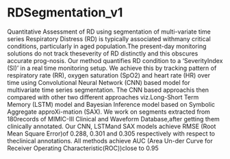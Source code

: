 # RDSegmentation_v1
  Quantitative Assessment of RD using segmentation of multi-variate time series 
Respiratory  Distress  (RD)  is  typically  associated  withmany critical conditions, particularly in aged population.The  present-day  monitoring  solutions  do  not  track  theseverity of RD distinctly and this obscures accurate prog-nosis.  Our method quantifies RD condition to a ‘SeverityIndex (SI)’ in a real time monitoring setup. We achieve this by tracking pattern of respiratory rate (RR), oxygen saturation (SpO2) and heart rate (HR) over time using Convolutional Neural Network (CNN) based model for multivariate time series segmentation.   The CNN based approachis then compared with other two different approaches viz.Long-Short  Term  Memory  (LSTM)  model  and  Bayesian Inference  model  based  on  Symbolic  Aggregate  approXi-mation  (SAX).  We  work  on  segments  extracted  from  180records  of  MIMIC-III  Clinical  and  Waveform  Database,after getting them clinically annotated.  Our CNN, LSTMand SAX models achieve RMSE (Root Mean Square Error)of 0.288, 0.301 and 0.305 respectively with respect to theclinical annotations.  All methods achieve AUC (Area Un-der  Curve  for  Receiver  Operating  Characteristic(ROC))close to 0.95
